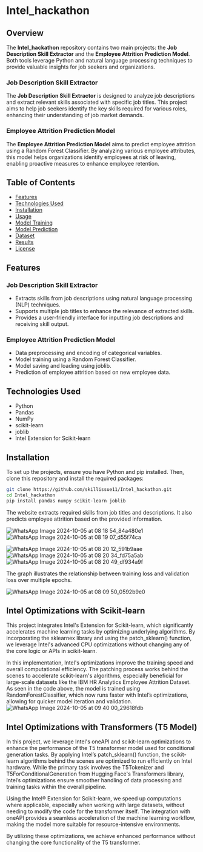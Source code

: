 # Intel_hackathon

## Overview
The **Intel_hackathon** repository contains two main projects: the **Job Description Skill Extractor** and the **Employee Attrition Prediction Model**. Both tools leverage Python and natural language processing techniques to provide valuable insights for job seekers and organizations.

### Job Description Skill Extractor
The **Job Description Skill Extractor** is designed to analyze job descriptions and extract relevant skills associated with specific job titles. This project aims to help job seekers identify the key skills required for various roles, enhancing their understanding of job market demands.

### Employee Attrition Prediction Model
The **Employee Attrition Prediction Model** aims to predict employee attrition using a Random Forest Classifier. By analyzing various employee attributes, this model helps organizations identify employees at risk of leaving, enabling proactive measures to enhance employee retention.

## Table of Contents
- [Features](#features)
- [Technologies Used](#technologies-used)
- [Installation](#installation)
- [Usage](#usage)
- [Model Training](#model-training)
- [Model Prediction](#model-prediction)
- [Dataset](#dataset)
- [Results](#results)
- [License](#license)

## Features
### Job Description Skill Extractor
- Extracts skills from job descriptions using natural language processing (NLP) techniques.
- Supports multiple job titles to enhance the relevance of extracted skills.
- Provides a user-friendly interface for inputting job descriptions and receiving skill output.

### Employee Attrition Prediction Model
- Data preprocessing and encoding of categorical variables.
- Model training using a Random Forest Classifier.
- Model saving and loading using joblib.
- Prediction of employee attrition based on new employee data.

## Technologies Used
- Python
- Pandas
- NumPy
- scikit-learn
- joblib
- Intel Extension for Scikit-learn

## Installation
To set up the projects, ensure you have Python and pip installed. Then, clone this repository and install the required packages:

```bash
git clone https://github.com/skillissue11/Intel_hackathon.git
cd Intel_hackathon
pip install pandas numpy scikit-learn joblib
```
The website extracts required skills from job titles and descriptions.
 It also predicts employee attrition based on the provided information.

![WhatsApp Image 2024-10-05 at 08 18 54_84a480e1](https://github.com/user-attachments/assets/bd868db9-088c-46b7-b09e-2318f2c1166b)
![WhatsApp Image 2024-10-05 at 08 19 07_d55f74ca](https://github.com/user-attachments/assets/24b55242-75a1-4d3b-b954-f743d434408f)

![WhatsApp Image 2024-10-05 at 08 20 12_591b9aae](https://github.com/user-attachments/assets/54800f45-4a47-43e7-807c-126ed91e20e5)
![WhatsApp Image 2024-10-05 at 08 20 34_fd75a5ab](https://github.com/user-attachments/assets/a20288c8-2afa-42f5-a5dc-142edde195e6)
![WhatsApp Image 2024-10-05 at 08 20 49_df934a9f](https://github.com/user-attachments/assets/73f949a5-2deb-4c22-9aab-5d12a5c766d0)

The graph illustrates the relationship between training loss and validation loss over multiple epochs.

![WhatsApp Image 2024-10-05 at 08 09 50_0592b9e0](https://github.com/user-attachments/assets/b56fcda0-1ffc-457f-8e47-75459b573db1)

## Intel Optimizations with Scikit-learn
This project integrates Intel's Extension for Scikit-learn, which significantly accelerates machine learning tasks by optimizing underlying algorithms. By incorporating the sklearnex library and using the patch_sklearn() function, we leverage Intel's advanced CPU optimizations without changing any of the core logic or APIs in scikit-learn.

In this implementation, Intel's optimizations improve the training speed and overall computational efficiency. The patching process works behind the scenes to accelerate scikit-learn's algorithms, especially beneficial for large-scale datasets like the IBM HR Analytics Employee Attrition Dataset. As seen in the code above, the model is trained using RandomForestClassifier, which now runs faster with Intel’s optimizations, allowing for quicker model iteration and validation.
![WhatsApp Image 2024-10-05 at 09 40 00_29618fdb](https://github.com/user-attachments/assets/1eae271a-1fd1-472e-ba61-23a1357a9b3f)


## Intel Optimizations with Transformers (T5 Model)
In this project, we leverage Intel's oneAPI and scikit-learn optimizations to enhance the performance of the T5 transformer model used for conditional generation tasks. By applying Intel’s patch_sklearn() function, the scikit-learn algorithms behind the scenes are optimized to run efficiently on Intel hardware. While the primary task involves the T5Tokenizer and T5ForConditionalGeneration from Hugging Face's Transformers library, Intel’s optimizations ensure smoother handling of data processing and training tasks within the overall pipeline.

Using the Intel® Extension for Scikit-learn, we speed up computations where applicable, especially when working with large datasets, without needing to modify the code for the transformer itself. The integration with oneAPI provides a seamless acceleration of the machine learning workflow, making the model more suitable for resource-intensive environments.

By utilizing these optimizations, we achieve enhanced performance without changing the core functionality of the T5 transformer.
